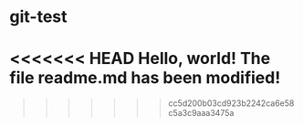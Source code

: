 # git-test
<<<<<<< HEAD
Hello, world! The file readme.md has been modified!
=======

>>>>>>> cc5d200b03cd923b2242ca6e58c5a3c9aaa3475a
